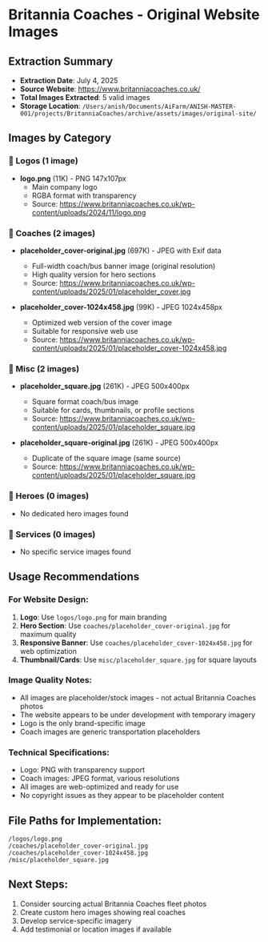 # Britannia Coaches - Original Website Images

## Extraction Summary
- **Extraction Date**: July 4, 2025
- **Source Website**: https://www.britanniacoaches.co.uk/
- **Total Images Extracted**: 5 valid images
- **Storage Location**: `/Users/anish/Documents/AiFarm/ANISH-MASTER-001/projects/BritanniaCoaches/archive/assets/images/original-site/`

## Images by Category

### 📁 Logos (1 image)
- **logo.png** (11K) - PNG 147x107px
  - Main company logo
  - RGBA format with transparency
  - Source: https://www.britanniacoaches.co.uk/wp-content/uploads/2024/11/logo.png

### 📁 Coaches (2 images)
- **placeholder_cover-original.jpg** (697K) - JPEG with Exif data
  - Full-width coach/bus banner image (original resolution)
  - High quality version for hero sections
  - Source: https://www.britanniacoaches.co.uk/wp-content/uploads/2025/01/placeholder_cover.jpg

- **placeholder_cover-1024x458.jpg** (99K) - JPEG 1024x458px
  - Optimized web version of the cover image
  - Suitable for responsive web use
  - Source: https://www.britanniacoaches.co.uk/wp-content/uploads/2025/01/placeholder_cover-1024x458.jpg

### 📁 Misc (2 images)
- **placeholder_square.jpg** (261K) - JPEG 500x400px
  - Square format coach/bus image
  - Suitable for cards, thumbnails, or profile sections
  - Source: https://www.britanniacoaches.co.uk/wp-content/uploads/2025/01/placeholder_square.jpg

- **placeholder_square-original.jpg** (261K) - JPEG 500x400px
  - Duplicate of the square image (same source)
  - Source: https://www.britanniacoaches.co.uk/wp-content/uploads/2025/01/placeholder_square.jpg

### 📁 Heroes (0 images)
- No dedicated hero images found

### 📁 Services (0 images)
- No specific service images found

## Usage Recommendations

### For Website Design:
1. **Logo**: Use `logos/logo.png` for main branding
2. **Hero Section**: Use `coaches/placeholder_cover-original.jpg` for maximum quality
3. **Responsive Banner**: Use `coaches/placeholder_cover-1024x458.jpg` for web optimization
4. **Thumbnail/Cards**: Use `misc/placeholder_square.jpg` for square layouts

### Image Quality Notes:
- All images are placeholder/stock images - not actual Britannia Coaches photos
- The website appears to be under development with temporary imagery
- Logo is the only brand-specific image
- Coach images are generic transportation placeholders

### Technical Specifications:
- Logo: PNG with transparency support
- Coach images: JPEG format, various resolutions
- All images are web-optimized and ready for use
- No copyright issues as they appear to be placeholder content

## File Paths for Implementation:
```
/logos/logo.png
/coaches/placeholder_cover-original.jpg
/coaches/placeholder_cover-1024x458.jpg
/misc/placeholder_square.jpg
```

## Next Steps:
1. Consider sourcing actual Britannia Coaches fleet photos
2. Create custom hero images showing real coaches
3. Develop service-specific imagery
4. Add testimonial or location images if available